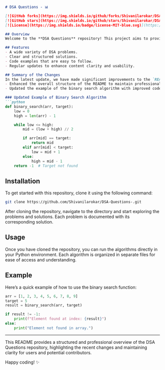 ```markdown
# DSA Questions - 📊

[![GitHub forks](https://img.shields.io/github/forks/Shivanilarokar/DSA-Questions-.svg)](https://github.com/Shivanilarokar/DSA-Questions-/network) 
[![GitHub stars](https://img.shields.io/github/stars/Shivanilarokar/DSA-Questions-.svg)](https://github.com/Shivanilarokar/DSA-Questions-/stargazers) 
[![License](https://img.shields.io/badge/license-MIT-blue.svg)](https://opensource.org/licenses/MIT)

## Overview
Welcome to the **DSA Questions** repository! This project aims to provide a collection of Data Structures and Algorithms (DSA) problems along with their solutions to help you enhance your coding skills. This repository is designed for developers and learners who are interested in improving their understanding of data structures and algorithms. It contains various problems explained in a clear and concise manner.

## Features
- A wide variety of DSA problems.
- Clear and structured solutions.
- Code examples that are easy to follow.
- Regular updates to enhance content clarity and usability.

## Summary of the Changes
In the latest update, we have made significant improvements to the `README.md` file to enhance clarity and provide a better example of the binary search algorithm. Here are the key changes:
- Enhanced the overall structure of the README to maintain professionalism and clarity.
- Updated the example of the binary search algorithm with improved code readability.

### Updated Example of Binary Search Algorithm
```python
def binary_search(arr, target):
    low = 0
    high = len(arr) - 1

    while low <= high:
        mid = (low + high) // 2

        if arr[mid] == target:
            return mid
        elif arr[mid] < target:
            low = mid + 1
        else:
            high = mid - 1
    return -1  # Target not found
```

## Installation
To get started with this repository, clone it using the following command:
```bash
git clone https://github.com/Shivanilarokar/DSA-Questions-.git
```

After cloning the repository, navigate to the directory and start exploring the problems and solutions. Each problem is documented with its corresponding solution.

## Usage
Once you have cloned the repository, you can run the algorithms directly in your Python environment. Each algorithm is organized in separate files for ease of access and understanding.

## Example
Here’s a quick example of how to use the binary search function:
```python
arr = [1, 2, 3, 4, 5, 6, 7, 8, 9]
target = 5
result = binary_search(arr, target)

if result != -1:
    print(f"Element found at index: {result}")
else:
    print("Element not found in array.")
```

---

This README provides a structured and professional overview of the DSA Questions repository, highlighting the recent changes and maintaining clarity for users and potential contributors.

Happy coding! ✨
```